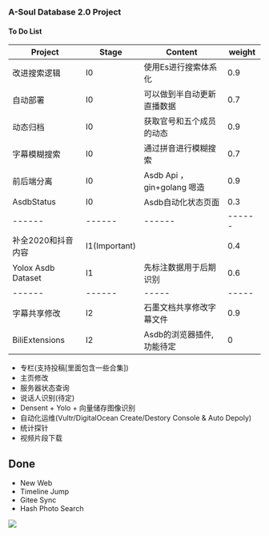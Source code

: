 ### A-Soul Database 2.0 Project

#### To Do List
|Project|Stage|Content|weight|
|------|------|------|------|
|改进搜索逻辑|I0|使用Es进行搜索体系化|0.9|
|自动部署|I0|可以做到半自动更新直播数据|0.7|
|动态归档|I0|获取官号和五个成员的动态|0.9|
|字幕模糊搜索|I0|通过拼音进行模糊搜索|0.7|
|前后端分离|I0|Asdb Api ，gin+golang 嗯造|0.9|
|AsdbStatus|I0|Asdb自动化状态页面|0.3|
|------|------|------|------|
|补全2020和抖音内容|I1(Important)||0.4|
|Yolox Asdb Dataset|I1|先标注数据用于后期识别|0.6|
|------|------|-----|-----|
|字幕共享修改|I2|石墨文档共享修改字幕文件|0.9|
|BiliExtensions|I2|Asdb的浏览器插件,功能待定|0|

 - 专栏(支持投稿[里面包含一些合集])
 - 主页修改
 - 服务器状态查询
 - 说话人识别(待定)
 - Densent + Yolo + 向量储存图像识别
 - 自动化运维(Vultr/DigitalOcean Create/Destory Console & Auto Depoly)
 - 统计探针
 - 视频片段下载

## Done
- New Web
- Timeline Jump
- Gitee Sync
- Hash Photo Search

![](https://s3.bmp.ovh/imgs/2021/12/07bdcb4e25d0343b.png)

